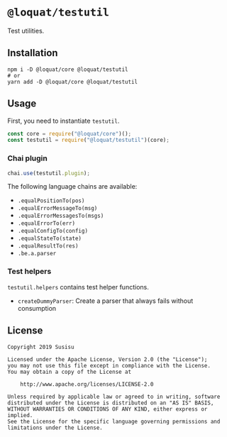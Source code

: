 # `@loquat/testutil`
Test utilities.

## Installation
``` shell
npm i -D @loquat/core @loquat/testutil
# or
yarn add -D @loquat/core @loquat/testutil
```

## Usage
First, you need to instantiate `testutil`.
``` javascript
const core = require("@loquat/core")();
const testutil = require("@loquat/testutil")(core);
```

### Chai plugin
``` javascript
chai.use(testutil.plugin);
```

The following language chains are available:

- `.equalPositionTo(pos)`
- `.equalErrorMessageTo(msg)`
- `.equalErrorMessagesTo(msgs)`
- `.equalErrorTo(err)`
- `.equalConfigTo(config)`
- `.equalStateTo(state)`
- `.equalResultTo(res)`
- `.be.a.parser`


### Test helpers
`testutil.helpers` contains test helper functions.

- `createDummyParser`: Create a parser that always fails without consumption

## License
```
Copyright 2019 Susisu

Licensed under the Apache License, Version 2.0 (the "License");
you may not use this file except in compliance with the License.
You may obtain a copy of the License at

    http://www.apache.org/licenses/LICENSE-2.0

Unless required by applicable law or agreed to in writing, software
distributed under the License is distributed on an "AS IS" BASIS,
WITHOUT WARRANTIES OR CONDITIONS OF ANY KIND, either express or implied.
See the License for the specific language governing permissions and
limitations under the License.
```
